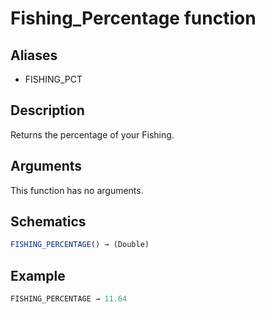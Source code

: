# Fishing_Percentage function

## Aliases

- FISHING_PCT

## Description

Returns the percentage of your Fishing.

## Arguments

This function has no arguments.

## Schematics

```js
FISHING_PERCENTAGE() → (Double)
```

## Example

```js
FISHING_PERCENTAGE → 11.64
```
